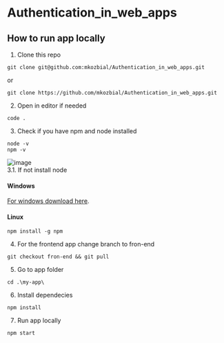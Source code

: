 # Authentication_in_web_apps
## How to run app locally
1. Clone this repo
```
git clone git@github.com:mkozbial/Authentication_in_web_apps.git
```
or
```
git clone https://github.com/mkozbial/Authentication_in_web_apps.git
```
2. Open in editor if needed
```
code .
```
3. Check if you have npm and node installed
```
node -v
npm -v
```
![image](https://github.com/mkozbial/Authentication_in_web_apps/assets/121809496/122fb824-80dc-4b96-bb18-7080f7e0483f) \
3.1. If not install node 
#### Windows
[For windows download here](https://nodejs.org/en/download 'Node for Windows').
#### Linux
```
npm install -g npm
```
4. For the frontend app change branch to fron-end
```
git checkout fron-end && git pull
```
5. Go to app folder
```
cd .\my-app\ 
```
6. Install dependecies
```
npm install
```
7. Run app locally
```
npm start
```
